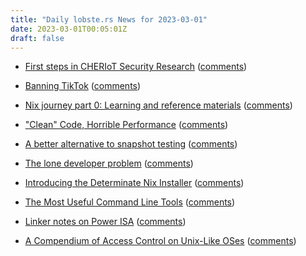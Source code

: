 ```yaml
---
title: "Daily lobste.rs News for 2023-03-01"
date: 2023-03-01T00:05:01Z
draft: false
---
```






- [First steps in CHERIoT Security Research](https://msrc.microsoft.com/blog/2023/02/first-steps-in-cheriot-security-research/)
  ([comments](https://lobste.rs/s/3pxs5a/first_steps_cheriot_security_research))



- [Banning TikTok](https://www.schneier.com/blog/archives/2023/02/banning-tiktok.html)
  ([comments](https://lobste.rs/s/aoqhe3/banning_tiktok))



- [Nix journey part 0: Learning and reference materials](https://tinkering.xyz/nix-docs/)
  ([comments](https://lobste.rs/s/zwgwrw/nix_journey_part_0_learning_reference))



- ["Clean" Code, Horrible Performance](https://www.computerenhance.com/p/clean-code-horrible-performance)
  ([comments](https://lobste.rs/s/7yd1id/clean_code_horrible_performance))



- [A better alternative to snapshot testing](https://github.com/trytouca/trytouca)
  ([comments](https://lobste.rs/s/djupbt/better_alternative_snapshot_testing))



- [The lone developer problem](https://evanhahn.com/the-lone-developer-problem/)
  ([comments](https://lobste.rs/s/v5klic/lone_developer_problem))



- [Introducing the Determinate Nix Installer](https://determinate.systems/posts/determinate-nix-installer)
  ([comments](https://lobste.rs/s/tu7kjz/introducing_determinate_nix_installer))



- [The Most Useful Command Line Tools](https://new.pythonforengineers.com/blog/best-command-line-tools-ive-played-with/)
  ([comments](https://lobste.rs/s/ba76la/most_useful_command_line_tools))



- [Linker notes on Power ISA](https://maskray.me/blog/2023-02-26-linker-notes-on-power-isa)
  ([comments](https://lobste.rs/s/biarxf/linker_notes_on_power_isa))



- [A Compendium of Access Control on Unix-Like OSes](https://venam.nixers.net/blog/unix/2023/02/28/access_control.html)
  ([comments](https://lobste.rs/s/efsbod/compendium_access_control_on_unix_like))


